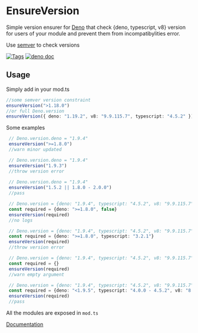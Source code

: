 # EnsureVersion

Simple version ensurer for [Deno](https://deno.land) that check {deno, typescript, v8} version for users of your module and prevent them from incompatibylities error.

Use [semver](https://deno.land/x/semver) to check versions

[![Tags](https://img.shields.io/github/v/release/JOTSR/ensure_version)](https://github.com/JOTSR/ensure_version/releases)
[![deno doc](https://doc.deno.land/badge.svg)](https://doc.deno.land/https/deno.land/x/ensure_version/mod.ts)

## Usage

Simply add in your mod.ts
```ts
//some semver version constraint
ensureVersion(">1.18.0")
//or full Deno.version
ensureVersion({ deno: "1.19.2", v8: "9.9.115.7", typescript: "4.5.2" })
```

Some examples
```ts
 // Deno.version.deno = "1.9.4"
 ensureVersion(">=1.8.0")
 //warn minor updated

 // Deno.version.deno = "1.9.4"
 ensureVersion("1.9.3")
 //throw version error
 
 // Deno.version.deno = "1.9.4"
 ensureVersion("1.5.2 || 1.8.0 - 2.0.0")
 //pass

 // Deno.version = {deno: "1.9.4", typescript: "4.5.2", v8: "9.9.115.7"}
 const required = {deno: ">=1.8.0", false}
 ensureVersion(required)
 //no logs

 // Deno.version = {deno: "1.9.4", typescript: "4.5.2", v8: "9.9.115.7"}
 const required = {deno: ">=1.8.0", typescript: "3.2.1"}
 ensureVersion(required)
 //throw version error

 // Deno.version = {deno: "1.9.4", typescript: "4.5.2", v8: "9.9.115.7"}
 const required = {}
 ensureVersion(required)
 //warn empty argument

 // Deno.version = {deno: "1.9.4", typescript: "4.5.2", v8: "9.9.115.7"}
 const required = {deno: "<1.9.5", typescript: "4.0.0 - 4.5.2", v8: "8.3.102 || 9.9.155"}
 ensureVersion(required)
 //pass
 ```

All the modules are exposed in `mod.ts`

[Documentation](https://doc.deno.land/https/https/deno.land/x/ensure_version/mod.ts)